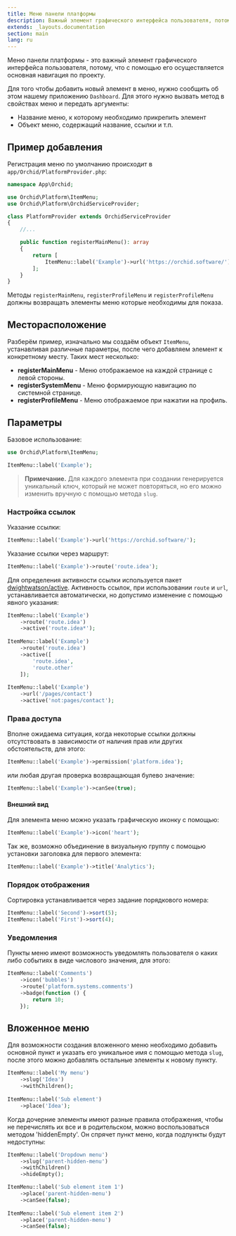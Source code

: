 ```yaml
---
title: Меню панели платформы
description: Важный элемент графического интерфейса пользователя, потому, что с помощью него осуществляется основная навигация по проекту.
extends: _layouts.documentation
section: main
lang: ru
---
```


Меню панели платформы - это важный элемент графического интерфейса пользователя, потому, что с помощью его осуществляется основная навигация по проекту.


Для того чтобы добавить новый элемент в меню, нужно сообщить об этом нашему приложению `Dashboard`.
Для этого нужно вызвать метод в свойствах меню и передать аргументы: 

* Название меню, к которому необходимо прикрепить элемент
* Объект меню, содержащий название, ссылки и т.п.

## Пример добавления

Регистрация меню по умолчанию происходит в `app/Orchid/PlatformProvider.php`:

```php
namespace App\Orchid;

use Orchid\Platform\ItemMenu;
use Orchid\Platform\OrchidServiceProvider;

class PlatformProvider extends OrchidServiceProvider
{
    //...

    public function registerMainMenu(): array
    {
        return [
            ItemMenu::label('Example')->url('https://orchid.software/'),
        ];
    }
}
```

Методы `registerMainMenu`, `registerProfileMenu` и `registerProfileMenu` должны возвращать элементы меню которые необходимы для показа.


## Месторасположение

Разберём пример, изначально мы создаём объект `ItemMenu`, устанавливая различные параметры, после чего добавляем элемент к конкретному месту.
Таких мест несколько:

- **registerMainMenu** - Меню отображаемое на каждой странице с левой стороны.
- **registerSystemMenu** - Меню формирующую навигацию по системной странице.
- **registerProfileMenu** - Меню отображаемое при нажатии на профиль.

## Параметры


Базовое использование:

```php
use Orchid\Platform\ItemMenu;

ItemMenu::label('Example');
```

> **Примечание.** Для каждого элемента при создании генерируется уникальный ключ, который не может повторяться, но его можно изменить вручную с помощью метода `slug`.

### Настройка ссылок

Указание ссылки:

```php
ItemMenu::label('Example')->url('https://orchid.software/');
```
 
Указание ссылки через маршрут:
```php
ItemMenu::label('Example')->route('route.idea');
```

Для определения активности ссылки используется пакет [dwightwatson/active](https://github.com/dwightwatson/active).
Активность ссылок, при использовании `route` и `url`, устанавливается автоматически,
но допустимо изменение с помощью явного указания:

```php
ItemMenu::label('Example')
    ->route('route.idea')
    ->active('route.idea*');
    
ItemMenu::label('Example')
    ->route('route.idea')
    ->active([
        'route.idea',
        'route.other'
    ]);
    
ItemMenu::label('Example')
    ->url('/pages/contact')
    ->active('not:pages/contact');
```

### Права доступа

Вполне ожидаема ситуация, когда некоторые ссылки должны отсутствовать
в зависимости от наличия прав или других обстоятельств, для этого:

```php
ItemMenu::label('Example')->permission('platform.idea');
```

или любая другая проверка возвращающая булево значение:

```php
ItemMenu::label('Example')->canSee(true);
```

#### Внешний вид


Для элемента меню можно указать графическую иконку с помощью:

```php
ItemMenu::label('Example')->icon('heart');
```

Так же, возможно объединение в визуальную группу с помощью установки заголовка для первого элемента:

```php
ItemMenu::label('Example')->title('Analytics');
```

### Порядок отображения

Сортировка устанавливается через задание порядкового номера:

```php
ItemMenu::label('Second')->sort(5);
ItemMenu::label('First')->sort(4);
```

### Уведомления

Пункты меню имеют возможность уведомлять пользователя о каких либо событиях в виде числового значения, для этого:

```php
ItemMenu::label('Comments')
    ->icon('bubbles')
    ->route('platform.systems.comments')
    ->badge(function () {
        return 10;
    });
```

## Вложенное меню

Для возможности создания вложенного меню необходимо добавить основной пункт и указать его уникальное имя с помощью метода `slug`, после этого можно добавлять остальные элементы к новому пункту.


```php
ItemMenu::label('My menu')
    ->slug('Idea')
    ->withChildren();
    
ItemMenu::label('Sub element')
    ->place('Idea');
```


Когда дочерние элементы имеют разные правила отображения, чтобы не перечислять их все и в родительском, можно воспользоваться методом 'hiddenEmpty'. Он спрячет пункт меню, когда подпункты будут недоступны:

```php
ItemMenu::label('Dropdown menu')
    ->slug('parent-hidden-menu')
    ->withChildren()
    ->hideEmpty();

ItemMenu::label('Sub element item 1')
    ->place('parent-hidden-menu')
    ->canSee(false);
    
ItemMenu::label('Sub element item 2')
    ->place('parent-hidden-menu')
    ->canSee(false);
```
